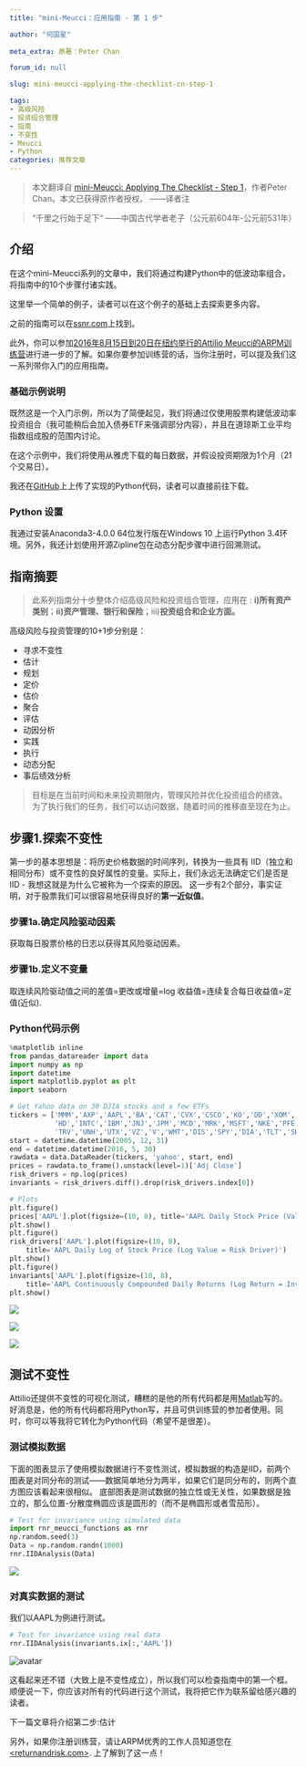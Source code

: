 ```yaml
---
title: "mini-Meucci：应用指南 - 第 1 步"

author: "何国星"
    
meta_extra: 原著：Peter Chan

forum_id: null

slug: mini-meucci-applying-the-checklist-cn-step-1

tags:
- 高级风险
- 投资组合管理
- 指南
- 不变性
- Meucci
- Python
categories: 推荐文章
---
```


> 本文翻译自 [mini-Meucci: Applying The Checklist - Step 1](http://www.returnandrisk.com/2016/06/mini-meucci-applying-checklist-step-1.html)，作者Peter Chan。本文已获得原作者授权。
> ——译者注

> “千里之行始于足下“
> ——中国古代学者老子（公元前604年-公元前531年）

## 介绍

在这个mini-Meucci系列的文章中，我们将通过构建Python中的低波动率组合，将指南中的10个步骤付诸实践。

这里举一个简单的例子，读者可以在这个例子的基础上去探索更多内容。

之前的指南可以在[ssnr.com](https://papers.ssrn.com/sol3/papers.cfm?abstract_id=1753788)上找到。

此外，你可以参加[2016年8月15日到20日在纽约举行的Attilio Meucci的ARPM训练营](https://www.arpm.co/bootcamp/)进行进一步的了解。如果你要参加训练营的话，当你注册时，可以提及我们这一系列带你入门的应用指南。

### 基础示例说明

既然这是一个入门示例，所以为了简便起见，我们将通过仅使用股票构建低波动率投资组合（我可能稍后会加入债券ETF来强调部分内容），并且在道琼斯工业平均指数组成股的范围内讨论。

在这个示例中，我们将使用从雅虎下载的每日数据，并假设投资期限为1个月（21个交易日）。

我还在[GitHub](https://github.com/returnandrisk/meucci-python)上上传了实现的Python代码，读者可以直接前往下载。

### Python 设置

我通过安装Anaconda3-4.0.0 64位发行版在Windows 10 上运行Python 3.4环境。另外，我还计划使用开源Zipline包在动态分配步骤中进行回溯测试。

## 指南摘要

> 此系列指南分十步整体介绍高级风险和投资组合管理，应用在 : **i)所有资产类别**；**ii)资产管理、银行和保险**；iii)**投资组合和企业方面。**

高级风险与投资管理的10+1步分别是：

  - 寻求不变性
  - 估计
  - 规划
  - 定价
  - 估价
  - 聚合
  - 评估
  - 动因分析
  - 实践
  - 执行
  - 动态分配
  - 事后绩效分析

>目标是在当前时间和未来投资期限内，管理风险并优化投资组合的绩效。
>为了执行我们的任务，我们可以访问数据，随着时间的推移直至现在为止。

## 步骤1.探索不变性

第一步的基本思想是：将历史价格数据的时间序列，转换为一些具有 IID（独立和相同分布）或不变性的良好属性的变量。实际上，我们永远无法确定它们是否是IID - 我想这就是为什么它被称为一个探索的原因。
这一步有2个部分，事实证明，对于股票我们可以很容易地获得良好的**第一近似值**。

### 步骤1a.确定风险驱动因素

获取每日股票价格的日志以获得其风险驱动因素。

### 步骤1b.定义不变量

取连续风险驱动值之间的差值=更改或增量=log 收益值=连续复合每日收益值=定值(近似).

### Python代码示例

```python
%matplotlib inline
from pandas_datareader import data
import numpy as np
import datetime
import matplotlib.pyplot as plt
import seaborn

# Get Yahoo data on 30 DJIA stocks and a few ETFs
tickers = ['MMM','AXP','AAPL','BA','CAT','CVX','CSCO','KO','DD','XOM','GE','GS',
           'HD','INTC','IBM','JNJ','JPM','MCD','MRK','MSFT','NKE','PFE','PG',
           'TRV','UNH','UTX','VZ','V','WMT','DIS','SPY','DIA','TLT','SHY']
start = datetime.datetime(2005, 12, 31)
end = datetime.datetime(2016, 5, 30)
rawdata = data.DataReader(tickers, 'yahoo', start, end) 
prices = rawdata.to_frame().unstack(level=1)['Adj Close']
risk_drivers = np.log(prices)
invariants = risk_drivers.diff().drop(risk_drivers.index[0])

# Plots
plt.figure()
prices['AAPL'].plot(figsize=(10, 8), title='AAPL Daily Stock Price (Value)')
plt.show()
plt.figure()
risk_drivers['AAPL'].plot(figsize=(10, 8), 
    title='AAPL Daily Log of Stock Price (Log Value = Risk Driver)')
plt.show()
plt.figure()
invariants['AAPL'].plot(figsize=(10, 8), 
    title='AAPL Continuously Compounded Daily Returns (Log Return = Invariant)')
plt.show()
```
![](https://user-images.githubusercontent.com/36249755/43382247-bec6a02a-9409-11e8-9e97-5d1b10fa5743.png)

![](https://user-images.githubusercontent.com/36249755/43382246-be9f6f5a-9409-11e8-8ce1-e855beb7ea11.png)

![](https://user-images.githubusercontent.com/36249755/43387981-8445ef1c-941a-11e8-899d-1d4a55e41f38.png)

## 测试不变性

Attilio还提供不变性的可视化测试，糟糕的是他的所有代码都是用[Matlab](https://www.mathworks.com/matlabcentral/profile/authors/409528-attilio-meucci)写的。
好消息是，他的所有代码都将用Python写，并且可供训练营的参加者使用。同时，你可以等我将它转化为Python代码（希望不是很差）。

### 测试模拟数据

下面的图表显示了使用模拟数据进行不变性测试，模拟数据的构造是IID，前两个图表是对同分布的测试——数据简单地分为两半，如果它们是同分布的，则两个直方图应该看起来很相似。
底部图表是测试数据的独立性或无关性，如果数据是独立的，那么位置-分散度椭圆应该是圆形的（而不是椭圆形或者雪茄形）。

```python
# Test for invariance using simulated data
import rnr_meucci_functions as rnr
np.random.seed(3)
Data = np.random.randn(1000)
rnr.IIDAnalysis(Data)
```

![](https://user-images.githubusercontent.com/36249755/43380754-d7756c46-9404-11e8-8b4d-79bd5ad99c74.png)

### 对真实数据的测试

我们以AAPL为例进行测试。

```python
# Test for invariance using real data
rnr.IIDAnalysis(invariants.ix[:,'AAPL'])
```

![avatar](https://user-images.githubusercontent.com/36249755/43380755-d9c52b62-9404-11e8-92a9-fcdde0332401.png)

这看起来还不错（大致上是不变性成立），所以我们可以检查指南中的第一个框。顺便说一下，你应该对所有的代码进行这个测试，我将把它作为联系留给感兴趣的读者。

下一篇文章将介绍第二步:估计

另外，如果你注册训练营，请让ARPM优秀的工作人员知道您在 [<returnandrisk.com>](http://www.returnandrisk.com). 上了解到了这一点！
